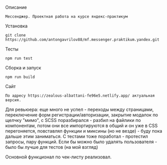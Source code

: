 Описание
```
Мессенджер. Проектная работа на курсе яндекс-практикум
```
Установка
```
git clone https://github.com/antongavrilov88/mf.messenger.praktikum.yandex.git
```
Тесты
```
npm run test
```
Сборка и запуск
```
npm run build
```
Сайт
```
По адресу https://zealous-albattani-fe96e5.netlify.app/ актуальная версия.
```

Для ревьюера:
еще много не успел - переходы между страницами, переключение форм регистрации/авторизации, закрытие модалок по щелчку "мимо", c SCSS поразбирался - разбил на файлики по компонентам, потом они все импортируются в общий и он уже в CSS перегоняется, повставлял функции и миксины (но не везде) - буду пока дальше этим заниматься.
С тестами тоже поработал - протестил запросы, пару функций. Если бы можно было удалять пользователя - было бы лучше для тестов (на мой взгляд)

Основной функционал по чек-листу реализовал.